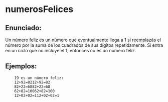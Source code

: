 # numerosFelices

## Enunciado:

Un número feliz es un número que eventualmente llega a 1 si reemplazás el número por la suma de los cuadrados de sus dígitos repetidamente. Si entra en un ciclo que no incluye el 1, entonces no es un número feliz.

## Ejemplos:
```
    19 es un número feliz:
    12+92=8212+92=82
    82+22=6882+22=68
    62+82=10062+82=100
    12+02+02=112+02+02=1
```
